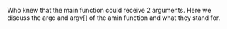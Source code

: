 Who knew that the main function could receive 2 arguments. Here we discuss the argc and argv[] of the amin function and what they stand for.
